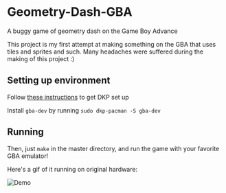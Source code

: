 # Geometry-Dash-GBA
A buggy game of geometry dash on the Game Boy Advance

This project is my first attempt at making something on the GBA that uses tiles and sprites and such. Many headaches were suffered during the making of this project :)

## Setting up environment

Follow [these instructions](https://devkitpro.org/wiki/devkitPro_pacman) to get DKP set up

Install ```gba-dev``` by running ```sudo dkp-pacman -S gba-dev```

## Running

Then, just ```make``` in the master directory, and run the game with your favorite GBA emulator!

Here's a gif of it running on original hardware:

![Demo](https://s7.gifyu.com/images/5f385e7c0590f450705659.md.gif)
